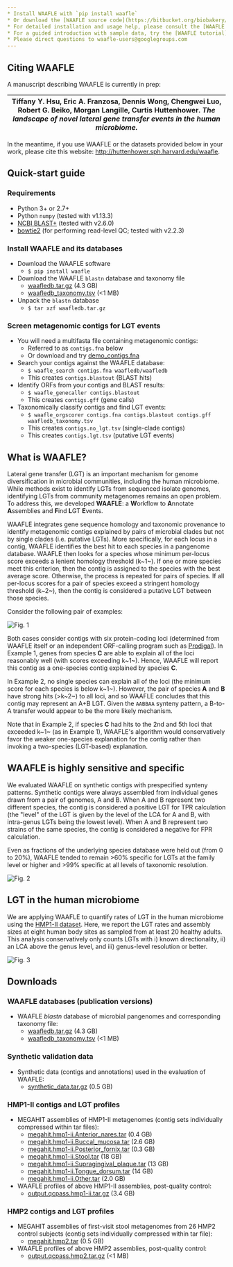 ```yaml
---
* Install WAAFLE with `pip install waafle`
* Or download the [WAAFLE source code](https://bitbucket.org/biobakery/waafle/get/tip.zip)
* For detailed installation and usage help, please consult the [WAAFLE manual](https://bitbucket.org/biobakery/waafle/src/default/README.md)
* For a guided introduction with sample data, try the [WAAFLE tutorial](https://bitbucket.org/biobakery/waafle/src/default/demo/docs/demo.md)
* Please direct questions to waafle-users@googlegroups.com
---
```


## Citing WAAFLE 

A manuscript describing WAAFLE is currently in prep:

|Tiffany Y. Hsu, Eric A. Franzosa, Dennis Wong, Chengwei Luo, Robert G. Beiko, Morgan Langille, Curtis Huttenhower. *The landscape of novel lateral gene transfer events in the human microbiome.*|
|---|

In the meantime, if you use WAAFLE or the datasets provided below in your work, please cite this website: http://huttenhower.sph.harvard.edu/waafle.

## Quick-start guide

### Requirements

* Python 3+ or 2.7+
* Python `numpy` (tested with v1.13.3)
* [NCBI BLAST+](https://blast.ncbi.nlm.nih.gov/Blast.cgi?CMD=Web&PAGE_TYPE=BlastDocs&DOC_TYPE=Download) (tested with v2.6.0)
* [bowtie2](http://bowtie-bio.sourceforge.net/bowtie2/index.shtml) (for performing read-level QC; tested with v2.2.3)


### Install WAAFLE and its databases

* Download the WAAFLE software
	* `$ pip install waafle`
* Download the WAAFLE `blastn` database and taxonomy file
	* [waafledb.tar.gz](http://huttenhower.sph.harvard.edu/waafle_data/waafledb.tar.gz) (4.3 GB)
	* [waafledb_taxonomy.tsv](http://huttenhower.sph.harvard.edu/waafle_data/waafledb_taxonomy.tsv) (<1 MB)
* Unpack the `blastn` database
	* `$ tar xzf waafledb.tar.gz`

### Screen metagenomic contigs for LGT events

* You will need a multifasta file containing metagenomic contigs:
	* Referred to as `contigs.fna` below
	* Or download and try [demo_contigs.fna](https://bitbucket.org/biobakery/waafle/raw/tip/demo/input/demo_contigs.fna)
* Search your contigs against the WAAFLE database:
	* `$ waafle_search contigs.fna waafledb/waafledb`
	* This creates `contigs.blastout` (BLAST hits)
* Identify ORFs from your contigs and BLAST results:
	* `$ waafle_genecaller contigs.blastout`
	* This creates `contigs.gff` (gene calls)
* Taxonomically classify contigs and find LGT events:
	* `$ waafle_orgscorer contigs.fna contigs.blastout contigs.gff waafledb_taxonomy.tsv`
	* This creates `contigs.no_lgt.tsv` (single-clade contigs)
	* This creates `contigs.lgt.tsv` (putative LGT events)

## What is WAAFLE?

Lateral gene transfer (LGT) is an important mechanism for genome diversification in microbial communities, including the human microbiome. While methods exist to identify LGTs from sequenced isolate genomes, identifying LGTs from community metagenomes remains an open problem. To address this, we developed **WAAFLE**: a **W**orkflow to **A**nnotate **A**ssemblies and **F**ind **L**GT **E**vents.

WAAFLE integrates gene sequence homology and taxonomic provenance to identify metagenomic contigs explained by pairs of microbial clades but not by single clades (i.e. putative LGTs). More specifically, for each locus in a contig, WAAFLE identifies the best hit to each species in a pangenome database. WAAFLE then looks for a species whose minimum per-locus score exceeds a lenient homology threshold (k~1~). If one or more species meet this criterion, then the contig is assigned to the species with the best average score. Otherwise, the process is repeated for pairs of species. If all per-locus scores for a pair of species exceed a stringent homology threshold (k~2~), then the contig is considered a putative LGT between those species.

Consider the following pair of examples:

![Fig. 1](https://bitbucket.org/biobakery/waafle/raw/tip/website/webfig1.png "Fig. 1")

Both cases consider contigs with six protein-coding loci (determined from WAAFLE itself or an independent ORF-calling program such as [Prodigal](https://github.com/hyattpd/Prodigal)). In Example 1, genes from species **C** are able to explain all of the loci reasonably well (with scores exceeding k~1~). Hence, WAAFLE will report this contig as a one-species contig explained by species **C**.

In Example 2, no single species can explain all of the loci (the minimum score for each species is below k~1~). However, the pair of species **A** and **B** have strong hits (>k~2~) to all loci, and so WAAFLE concludes that this contig may represent an A+B LGT. Given the `AABBAA` synteny pattern, a B-to-A transfer would appear to be the more likely mechanism.

Note that in Example 2, if species **C** had hits to the 2nd and 5th loci that exceeded k~1~ (as in Example 1), WAAFLE's algorithm would conservatively favor the weaker one-species explanation for the contig rather than invoking a two-species (LGT-based) explanation.

## WAAFLE is highly sensitive and specific

We evaluated WAAFLE on synthetic contigs with prespecified synteny patterns. Synthetic contigs were always assembled from individual genes drawn from a pair of genomes, A and B. When A and B represent two different species, the contig is considered a positive LGT for TPR calculation (the "level" of the LGT is given by the level of the LCA for A and B, with intra-genus LGTs being the lowest level). When A and B represent two strains of the same species, the contig is considered a negative for FPR calculation. 

Even as fractions of the underlying species database were held out (from 0 to 20%), WAAFLE tended to remain >60% specific for LGTs at the family level or higher and >99% specific at all levels of taxonomic resolution.

![Fig. 2](https://bitbucket.org/biobakery/waafle/raw/tip/website/webfig2.png "Fig. 2")

## LGT in the human microbiome

We are applying WAAFLE to quantify rates of LGT in the human microbiome using the [HMP1-II dataset](http://hmpdacc.org). Here, we report the LGT rates and assembly sizes at eight human body sites as sampled from at least 20 healthy adults. This analysis conservatively only counts LGTs with i) known directionality, ii) an LCA above the genus level, and iii) genus-level resolution or better.

![Fig. 3](https://bitbucket.org/biobakery/waafle/raw/tip/website/webfig3.png "Fig. 3")

## Downloads

### WAAFLE databases (publication versions)

*  WAAFLE *blastn* database of microbial pangenomes and corresponding taxonomy file:
	* [waafledb.tar.gz](http://huttenhower.sph.harvard.edu/waafle_data/waafledb.tar.gz) (4.3 GB)
	* [waafledb_taxonomy.tsv](http://huttenhower.sph.harvard.edu/waafle_data/waafledb_taxonomy.tsv) (<1 MB)

### Synthetic validation data

* Synthetic data (contigs and annotations) used in the evaluation of WAAFLE:
	* [synthetic_data.tar.gz](http://huttenhower.sph.harvard.edu/waafle_data/synthetic_data.tar.gz) (0.5 GB)

### HMP1-II contigs and LGT profiles

*   MEGAHIT assemblies of HMP1-II metagenomes (contig sets individually compressed within tar files):
	* [megahit.hmp1-ii.Anterior_nares.tar](http://huttenhower.sph.harvard.edu/waafle_data/megahit.hmp1-ii.Anterior_nares.tar) (0.4 GB)
	* [megahit.hmp1-ii.Buccal_mucosa.tar](http://huttenhower.sph.harvard.edu/waafle_data/megahit.hmp1-ii.Buccal_mucosa.tar) (2.6 GB)
	* [megahit.hmp1-ii.Posterior_fornix.tar](http://huttenhower.sph.harvard.edu/waafle_data/megahit.hmp1-ii.Posterior_fornix.tar) (0.3 GB)
	* [megahit.hmp1-ii.Stool.tar](http://huttenhower.sph.harvard.edu/waafle_data/megahit.hmp1-ii.Stool.tar) (18 GB)
	* [megahit.hmp1-ii.Supragingival_plaque.tar](http://huttenhower.sph.harvard.edu/waafle_data/megahit.hmp1-ii.Supragingival_plaque.tar) (13 GB)
	* [megahit.hmp1-ii.Tongue_dorsum.tar](http://huttenhower.sph.harvard.edu/waafle_data/megahit.hmp1-ii.Tongue_dorsum.tar) (14 GB)
	* [megahit.hmp1-ii.Other.tar](http://huttenhower.sph.harvard.edu/waafle_data/megahit.hmp1-ii.Other.tar) (2.0 GB)
*   WAAFLE profiles of above HMP1-II assemblies, post-quality control:
	* [output.qcpass.hmp1-ii.tar.gz](http://huttenhower.sph.harvard.edu/waafle_data/output.qcpass.hmp1-ii.tar.gz) (3.4 GB)

### HMP2 contigs and LGT profiles

*   MEGAHIT assemblies of first-visit stool metagenomes from 26 HMP2 control subjects (contig sets individually compressed within tar file):
	* [megahit.hmp2.tar](http://huttenhower.sph.harvard.edu/waafle_data/megahit.hmp2.tar) (0.5 GB)
*   WAAFLE profiles of above HMP2 assemblies, post-quality control:
	* [output.qcpass.hmp2.tar.gz](http://huttenhower.sph.harvard.edu/waafle_data/output.qcpass.hmp2.tar.gz) (<1 MB)